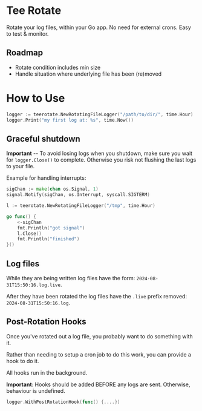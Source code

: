 # Tee Rotate
Rotate your log files, within your Go app. No need for external crons. Easy to test & monitor.

## Roadmap
* Rotate condition includes min size
* Handle situation where underlying file has been (re)moved

# How to Use
```go
logger := teerotate.NewRotatingFileLogger("/path/to/dir/", time.Hour)
logger.Print("my first log at: %s", time.Now())
```

## Graceful shutdown
**Important** -- To avoid losing logs when you shutdown, make sure you wait for `logger.Close()` to complete.
Otherwise you risk not flushing the last logs to your file.

Example for handling interrupts:

```go
sigChan := make(chan os.Signal, 1)
signal.Notify(sigChan, os.Interrupt, syscall.SIGTERM)

l := teerotate.NewRotatingFileLogger("/tmp", time.Hour)

go func() {
	<-sigChan
	fmt.Println("got signal")
	l.Close()
	fmt.Println("finished")
}()
```

## Log files
While they are being written log files have the form: `2024-08-31T15:50:16.log.live`.

After they have been rotated the log files have the `.live` prefix removed: `2024-08-31T15:50:16.log`.


## Post-Rotation Hooks
Once you've rotated out a log file, you probably want to do something with it.

Rather than needing to setup a cron job to do this work, you can provide a hook to do it.

All hooks run in the background.

**Important**: Hooks should be added BEFORE any logs are sent. Otherwise, behaviour is undefined.

```go
logger.WithPostRotationHook(func() {....})
```
